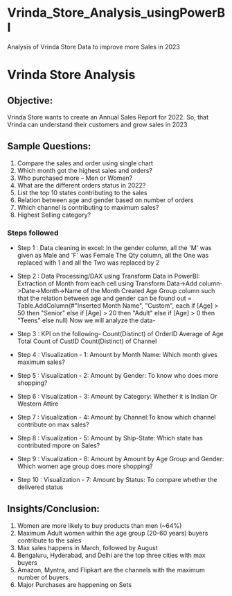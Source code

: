 # Vrinda_Store_Analysis_usingPowerBI
Analysis of Vrinda Store Data to improve more Sales in 2023


# Vrinda Store Analysis


## Objective:

Vrinda Store wants to create an Annual Sales Report for 2022. So, that Vrinda can understand their customers and grow sales in 2023

## Sample Questions:

1. Compare the sales and order using single chart
2. Which month got the highest sales and orders?
3. Who purchased more – Men or Women?
4. What are the different orders status in 2022?
5. List the top 10 states contributing to the sales
6. Relation between age and gender based on number of orders
7. Which channel is contributing to maximum sales?
8. Highest Selling category?



### Steps followed 

- Step 1 : Data cleaning in excel:
		In the gender column, all the 'M' was given as Male and 'F' was Female
		The Qty column, all the One was replaced with 1 and all the Two was replaced by 2

- Step 2 : Data Processing/DAX using Transform Data in PowerBI:
		Extraction of Month from each cell using Transform Data->Add column->Date->Month->Name of the Month
		Created Age Group column such that the relation between age and gender can be found out
			= Table.AddColumn(#"Inserted Month Name", "Custom", each if [Age] > 50 then "Senior" else if [Age] > 20 then "Adult" else if [Age] > 0 then "Teens" else null)
Now we will analyze the data-

- Step 3 : KPI on the following-
            Count(Distinct) of OrderID
            Average of Age
            Total Count of CustID
            Count(Distinct) of Channel

- Step 4 : 
	Visualization - 1: Amount by Month Name: Which month gives maximum sales?

- Step 5 : 
	Visualization - 2: Amount by Gender: To know who does more shopping?

- Step 6 : 
	Visualization - 3: Amount by Category: Whether it is Indian Or Western Attire

- Step 7 : 
	Visualization - 4: Amount by Channel:To know which channel contribute on max sales?

- Step 8 : 
	Visualization - 5: Amount by Ship-State: Which state has contributed mpore on Sales?

- Step 9 : 
	Visualization - 6: Amount by Amount by Age Group and Gender: Which women age group does more shopping?

- Step 10 : 
	Visualization - 7: Amount by Status: To compare whether the delivered status



## Insights/Conclusion:

1. Women are more likely to buy products than men (~64%)
2. Maximum Adult women within the age group (20-60 years) buyers contribute to the sales
3. Max sales happens in March, followed by August
4. Bengaluru, Hyderabad, and Delhi are the top three cities with max buyers
5. Amazon, Myntra, and Flipkart are the channels with the maximum number of buyers
6. Major Purchases are happening on Sets



